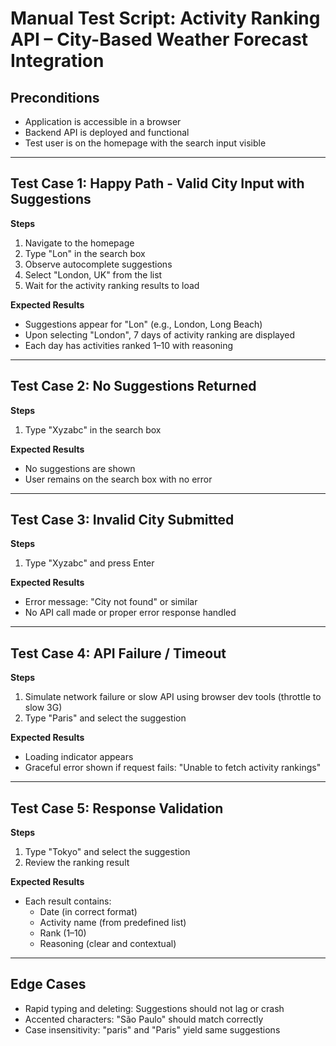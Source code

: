 # Manual Test Script: Activity Ranking API – City-Based Weather Forecast Integration

## Preconditions
- Application is accessible in a browser
- Backend API is deployed and functional
- Test user is on the homepage with the search input visible

---

## Test Case 1: Happy Path - Valid City Input with Suggestions

**Steps**
1. Navigate to the homepage
2. Type "Lon" in the search box
3. Observe autocomplete suggestions
4. Select "London, UK" from the list
5. Wait for the activity ranking results to load

**Expected Results**
- Suggestions appear for "Lon" (e.g., London, Long Beach)
- Upon selecting "London", 7 days of activity ranking are displayed
- Each day has activities ranked 1–10 with reasoning

---

## Test Case 2: No Suggestions Returned

**Steps**
1. Type "Xyzabc" in the search box

**Expected Results**
- No suggestions are shown
- User remains on the search box with no error

---

## Test Case 3: Invalid City Submitted

**Steps**
1. Type "Xyzabc" and press Enter

**Expected Results**
- Error message: "City not found" or similar
- No API call made or proper error response handled

---

## Test Case 4: API Failure / Timeout

**Steps**
1. Simulate network failure or slow API using browser dev tools (throttle to slow 3G)
2. Type "Paris" and select the suggestion

**Expected Results**
- Loading indicator appears
- Graceful error shown if request fails: "Unable to fetch activity rankings"

---

## Test Case 5: Response Validation

**Steps**
1. Type "Tokyo" and select the suggestion
2. Review the ranking result

**Expected Results**
- Each result contains:
  - Date (in correct format)
  - Activity name (from predefined list)
  - Rank (1–10)
  - Reasoning (clear and contextual)

---

## Edge Cases
- Rapid typing and deleting: Suggestions should not lag or crash
- Accented characters: "São Paulo" should match correctly
- Case insensitivity: "paris" and "Paris" yield same suggestions
